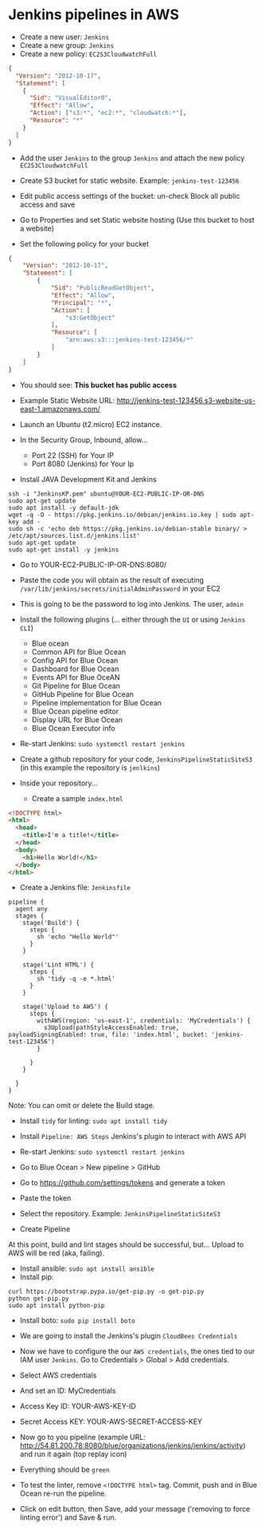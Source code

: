 # Jenkins pipelines in AWS

- Create a new user: `Jenkins`
- Create a new group: `Jenkins`
- Create a new policy: `EC2S3CloudwatchFull`

```json
{
  "Version": "2012-10-17",
  "Statement": [
    {
      "Sid": "VisualEditor0",
      "Effect": "Allow",
      "Action": ["s3:*", "ec2:*", "cloudwatch:*"],
      "Resource": "*"
    }
  ]
}
```

- Add the user `Jenkins` to the group `Jenkins` and attach the new policy `EC2S3CloudwatchFull`

- Create S3 bucket for static website. Example: `jenkins-test-123456`
- Edit public access settings of the bucket: un-check Block all public access and save
- Go to Properties and set Static website hosting (Use this bucket to host a website)
- Set the following policy for your bucket
```json
{
    "Version": "2012-10-17",
    "Statement": [
        {
            "Sid": "PublicReadGetObject",
            "Effect": "Allow",
            "Principal": "*",
            "Action": [
                "s3:GetObject"
            ],
            "Resource": [
                "arn:aws:s3:::jenkins-test-123456/*"
            ]
        }
    ]
}
```
- You should see: **This bucket has public access**
- Example Static Website URL: http://jenkins-test-123456.s3-website-us-east-1.amazonaws.com/

- Launch an Ubuntu (t2.micro) EC2 instance.
- In the Security Group, Inbound, allow...
  - Port 22 (SSH) for Your IP
  - Port 8080 (Jenkins) for Your Ip
- Install JAVA Development Kit and Jenkins

```shell
ssh -i "JenkinsKP.pem" ubuntu@YOUR-EC2-PUBLIC-IP-OR-DNS
sudo apt-get update
sudo apt install -y default-jdk
wget -q -O - https://pkg.jenkins.io/debian/jenkins.io.key | sudo apt-key add -
sudo sh -c 'echo deb https://pkg.jenkins.io/debian-stable binary/ > /etc/apt/sources.list.d/jenkins.list'
sudo apt-get update
sudo apt-get install -y jenkins
```

- Go to YOUR-EC2-PUBLIC-IP-OR-DNS:8080/
- Paste the code you will obtain as the result of executing `/var/lib/jenkins/secrets/initialAdminPassword` in your EC2
- This is going to be the password to log into Jenkins. The user, `admin`
- Install the following plugins (... either through the `UI` or using `Jenkins CLI`)

  - Blue ocean
  - Common API for Blue Ocean
  - Config API for Blue Ocean
  - Dashboard for Blue Ocean
  - Events API for Blue OceAN
  - Git Pipeline for Blue Ocean
  - GitHub Pipeline for Blue Ocean
  - Pipeline implementation for Blue Ocean
  - Blue Ocean pipeline editor
  - Display URL for Blue Ocean
  - Blue Ocean Executor info

- Re-start Jenkins: `sudo systemctl restart jenkins`

- Create a github repository for your code, `JenkinsPipelineStaticSiteS3` (in this example the repository is `jenlkins`)
- Inside your repository...
  - Create a sample `index.html`

```html
<!DOCTYPE html>
<html>
  <head>
    <title>I'm a title!</title>
  </head>
  <body>
    <h1>Hello World!</h1>
  </body>
</html>
```

  - Create a Jenkins file: `Jenkinsfile`

```
pipeline {
  agent any
  stages {
    stage('Build') {
      steps {
        sh 'echo "Hello World"'
      }
    }

    stage('Lint HTML') {
      steps {
        sh 'tidy -q -e *.html'
      }
    }

    stage('Upload to AWS') {
      steps {
        withAWS(region: 'us-east-1', credentials: 'MyCredentials') {
          s3Upload(pathStyleAccessEnabled: true, payloadSigningEnabled: true, file: 'index.html', bucket: 'jenkins-test-123456')
        }

      }
    }

  }
}
```
Note: You can omit or delete the Build stage.

- Install `tidy` for linting: `sudo apt install tidy`
- Install `Pipeline: AWS Steps` Jenkins's plugin to interact with AWS API

- Re-start Jenkins: `sudo systemctl restart jenkins`

- Go to Blue Ocean > New pipeline > GitHub
- Go to https://github.com/settings/tokens and generate a token
- Paste the token
- Select the repository. Example: `JenkinsPipelineStaticSiteS3`
- Create Pipeline

At this point, build and lint stages should be successful, but... Upload to AWS will be red (aka, failing).

- Install ansible: `sudo apt install ansible`
- Install pip: 
```shell
curl https://bootstrap.pypa.io/get-pip.py -o get-pip.py
python get-pip.py
sudo apt install python-pip
```
- Install boto: `sudo pip install boto`
- We are going to install the Jenkins's plugin `CloudBees Credentials`
- Now we have to configure the our `AWS credentials`, the ones tied to our IAM user `Jenkins`. Go to Credentials > Global > Add credentials.
- Select AWS credentials
- And set an ID: MyCredentials
- Access Key ID: YOUR-AWS-KEY-ID
- Secret Access KEY: YOUR-AWS-SECRET-ACCESS-KEY
- Now go to you pipeline (example URL: http://54.81.200.78:8080/blue/organizations/jenkins/jenkins/activity) and run it again (top replay icon)
- Everything should be `green`

- To test the linter, remove `<!DOCTYPE html>` tag. Commit, push and in Blue Ocean re-run the pipeline.
- Click on edit button, then Save, add your message ('removing <!DOCTYPE html> to force linting error') and Save & run. 